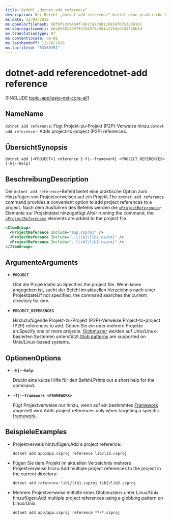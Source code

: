 ```yaml
---
title: Befehl „dotnet-add reference“
description: Der Befehl „dotnet-add reference“ bietet eine praktische Option zum Hinzufügen von Projekt-zu-Projekt-Verweisen.
ms.date: 12/04/2018
ms.openlocfilehash: 8df9fa3c9469f74b27a9cb8120936f03532b016c
ms.sourcegitcommit: e6ad58812807937b03f5c581a219dcd7d1726b1d
ms.translationtype: HT
ms.contentlocale: de-DE
ms.lasthandoff: 12/10/2018
ms.locfileid: "53169761"
---
```

# <a name="dotnet-add-reference"></a><span data-ttu-id="26d15-103">dotnet-add reference</span><span class="sxs-lookup"><span data-stu-id="26d15-103">dotnet-add reference</span></span>

[!INCLUDE [topic-appliesto-net-core-all](../../../includes/topic-appliesto-net-core-all.md)]

## <a name="name"></a><span data-ttu-id="26d15-104">Name</span><span class="sxs-lookup"><span data-stu-id="26d15-104">Name</span></span>

<span data-ttu-id="26d15-105">`dotnet add reference`: Fügt Projekt-zu-Projekt (P2P)-Verweise hinzu.</span><span class="sxs-lookup"><span data-stu-id="26d15-105">`dotnet add reference` - Adds project-to-project (P2P) references.</span></span>

## <a name="synopsis"></a><span data-ttu-id="26d15-106">Übersicht</span><span class="sxs-lookup"><span data-stu-id="26d15-106">Synopsis</span></span>

`dotnet add [<PROJECT>] reference [-f|--framework] <PROJECT_REFERENCES> [-h|--help]`

## <a name="description"></a><span data-ttu-id="26d15-107">Beschreibung</span><span class="sxs-lookup"><span data-stu-id="26d15-107">Description</span></span>

<span data-ttu-id="26d15-108">Der `dotnet add reference`-Befehl bietet eine praktische Option zum Hinzufügen von Projektverweisen auf ein Projekt.</span><span class="sxs-lookup"><span data-stu-id="26d15-108">The `dotnet add reference` command provides a convenient option to add project references to a project.</span></span> <span data-ttu-id="26d15-109">Nach dem Ausführen des Befehls werden die [`<ProjectReference>`](/visualstudio/msbuild/common-msbuild-project-items)-Elemente zur Projektdatei hinzugefügt.</span><span class="sxs-lookup"><span data-stu-id="26d15-109">After running the command, the [`<ProjectReference>`](/visualstudio/msbuild/common-msbuild-project-items) elements are added to the project file.</span></span>

```xml
<ItemGroup>
  <ProjectReference Include="app.csproj" />
  <ProjectReference Include="..\lib2\lib2.csproj" />
  <ProjectReference Include="..\lib1\lib1.csproj" />
</ItemGroup>
```

## <a name="arguments"></a><span data-ttu-id="26d15-110">Argumente</span><span class="sxs-lookup"><span data-stu-id="26d15-110">Arguments</span></span>

* **`PROJECT`**

  <span data-ttu-id="26d15-111">Gibt die Projektdatei an.</span><span class="sxs-lookup"><span data-stu-id="26d15-111">Specifies the project file.</span></span> <span data-ttu-id="26d15-112">Wenn keine angegeben ist, sucht der Befehl im aktuellen Verzeichnis nach einer Projektdatei.</span><span class="sxs-lookup"><span data-stu-id="26d15-112">If not specified, the command searches the current directory for one.</span></span>

* **`PROJECT_REFERENCES`**

  <span data-ttu-id="26d15-113">Hinzuzufügende Projekt-zu-Projekt (P2P)-Verweise.</span><span class="sxs-lookup"><span data-stu-id="26d15-113">Project-to-project (P2P) references to add.</span></span> <span data-ttu-id="26d15-114">Geben Sie ein oder mehrere Projekte an.</span><span class="sxs-lookup"><span data-stu-id="26d15-114">Specify one or more projects.</span></span> <span data-ttu-id="26d15-115">[Globmuster](https://en.wikipedia.org/wiki/Glob_(programming)) werden auf Unix/Linux-basierten Systemen unterstützt.</span><span class="sxs-lookup"><span data-stu-id="26d15-115">[Glob patterns](https://en.wikipedia.org/wiki/Glob_(programming)) are supported on Unix/Linux-based systems.</span></span>

## <a name="options"></a><span data-ttu-id="26d15-116">Optionen</span><span class="sxs-lookup"><span data-stu-id="26d15-116">Options</span></span>

* **`-h|--help`**

  <span data-ttu-id="26d15-117">Druckt eine kurze Hilfe für den Befehl.</span><span class="sxs-lookup"><span data-stu-id="26d15-117">Prints out a short help for the command.</span></span>

* **`-f|--framework <FRAMEWORK>`**

  <span data-ttu-id="26d15-118">Fügt Projektverweise nur hinzu, wenn auf ein bestimmtes [Framework](../../standard/frameworks.md) abgezielt wird.</span><span class="sxs-lookup"><span data-stu-id="26d15-118">Adds project references only when targeting a specific [framework](../../standard/frameworks.md).</span></span>

## <a name="examples"></a><span data-ttu-id="26d15-119">Beispiele</span><span class="sxs-lookup"><span data-stu-id="26d15-119">Examples</span></span>

* <span data-ttu-id="26d15-120">Projektverweis hinzufügen:</span><span class="sxs-lookup"><span data-stu-id="26d15-120">Add a project reference:</span></span>

  ```console
  dotnet add app/app.csproj reference lib/lib.csproj
  ```

* <span data-ttu-id="26d15-121">Fügen Sie dem Projekt im aktuellen Verzeichnis mehrere Projektverweise hinzu:</span><span class="sxs-lookup"><span data-stu-id="26d15-121">Add multiple project references to the project in the current directory:</span></span>

  ```console
  dotnet add reference lib1/lib1.csproj lib2/lib2.csproj
  ```

* <span data-ttu-id="26d15-122">Mehrere Projektverweise mithilfe eines Globmusters unter Linux/Unix hinzufügen:</span><span class="sxs-lookup"><span data-stu-id="26d15-122">Add multiple project references using a globbing pattern on Linux/Unix:</span></span>

  ```console
  dotnet add app/app.csproj reference **/*.csproj
  ```